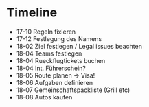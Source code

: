 # Timeline

* 17-10 Regeln fixieren
* 17-12 Festlegung des Namens
* 18-02 Ziel festlegen / Legal issues beachten
* 18-04 Teams festlegen
* 18-04 Rueckflugtickets buchen
* 18-04 Int. Führerschein?
* 18-05 Route planen -> Visa!
* 18-06 Aufgaben definieren
* 18-07 Gemeinschaftspackliste (Grill etc)
* 18-08 Autos kaufen